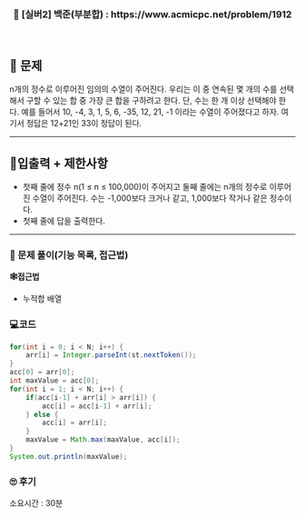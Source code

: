 <h3 align="center"> 
    📢  [실버2] 백준(부분합) : https://www.acmicpc.net/problem/1912
</h3>

<br>

## 🚀 문제

n개의 정수로 이루어진 임의의 수열이 주어진다. 우리는 이 중 연속된 몇 개의 수를 선택해서 구할 수 있는 합 중 가장 큰 합을 구하려고 한다. 단, 수는 한 개 이상 선택해야 한다.
예를 들어서 10, -4, 3, 1, 5, 6, -35, 12, 21, -1 이라는 수열이 주어졌다고 하자. 여기서 정답은 12+21인 33이 정답이 된다.

---

## 🚦입출력 + 제한사항

- 첫째 줄에 정수 n(1 ≤ n ≤ 100,000)이 주어지고 둘째 줄에는 n개의 정수로 이루어진 수열이 주어진다. 수는 -1,000보다 크거나 같고, 1,000보다 작거나 같은 정수이다.
- 첫째 줄에 답을 출력한다.

---

### 📜 문제 풀이(기능 목록, 접근법)
**🕸접근법**
- 누적합 배열

### 💻코드

```java
for(int i = 0; i < N; i++) {
	arr[i] = Integer.parseInt(st.nextToken());
}
acc[0] = arr[0];
int maxValue = acc[0];
for(int i = 1; i < N; i++) {
	if(acc[i-1] + arr[i] > arr[i]) {
		acc[i] = acc[i-1] + arr[i];
	} else {
		acc[i] = arr[i];
	}
	maxValue = Math.max(maxValue, acc[i]);
}
System.out.println(maxValue);
```

### 🙄 후기
소요시간 : 30분  <br>
